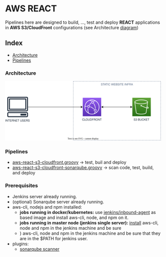 # AWS REACT
Pipelines here are designed to build, ...,  test and  deploy **REACT** applications in  **AWS S3/CloudFront** configurations (see Architecture [diagram](#architecture))

## Index
- [Architecture](#architecture)
- [Pipelines](#pipelines)
### Architecture

![Architecture Diagram](/svg/front/aws-s3-cloudfront.svg)

### Pipelines
- [aws-react-s3-cloudfront.groovy](./react-aws-s3-cloudfront.groovy) -> test, buil and deploy
- [aws-react-s3-cloudfront-sonarqube.groovy](./react-aws-s3-cloudfront-sonarqube.groovy) -> scan code, test, build, and deploy

### Prerequisites

- Jenkins server  already running.
- (optional) Sonarqube server already running.
- aws-cli, nodejs and npm installed:
	- **jobs running in docker/kubernetes:** use [jenkins/inbound-agent](https://hub.docker.com/r/jenkins/inbound-agent/) as based image and install aws-cli, node, and npm on it.
	- **jobs running in master node (jenkins single server):** [install](./Dockerfile) aws-cli, node and npm in the jenkins machine and be sure
	- ) aws-cli, node and npm in the jenkins machine and be sure
		that they are in the $PATH for jenkins user.
- plugins:
	- [sonarqube scanner](https://plugins.jenkins.io/sonar/)
	
